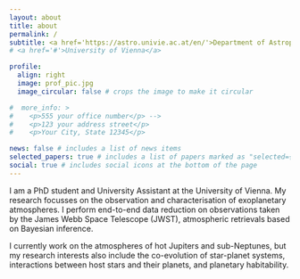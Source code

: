 ```yaml
---
layout: about
title: about
permalink: /
subtitle: <a href='https://astro.univie.ac.at/en/'>Department of Astrophysics</a>, University of Vienna.
# <a href='#'>University of Vienna</a>

profile:
  align: right
  image: prof_pic.jpg
  image_circular: false # crops the image to make it circular

#  more_info: >
#    <p>555 your office number</p> -->
#    <p>123 your address street</p>
#    <p>Your City, State 12345</p>

news: false # includes a list of news items
selected_papers: true # includes a list of papers marked as "selected={true}"
social: true # includes social icons at the bottom of the page
---
```

I am a PhD student and University Assistant at the University of Vienna.
My research focusses on the observation and characterisation of exoplanetary 
atmospheres. I perform end-to-end data reduction on observations taken by the
James Webb Space Telescope (JWST), atmospheric retrievals based on Bayesian inference.

I currently work on the atmospheres of hot Jupiters and sub-Neptunes, 
but my research interests also include the co-evolution of star-planet systems, 
interactions between host stars and their planets, and planetary habitability.

